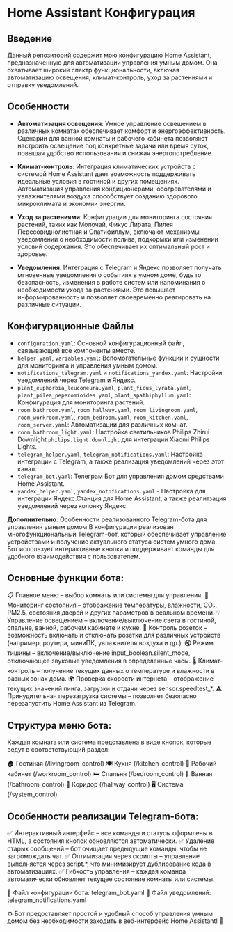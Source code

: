 # Home Assistant Конфигурация

## Введение

Данный репозиторий содержит мою конфигурацию Home Assistant, предназначенную для автоматизации управления умным домом. Она охватывает широкий спектр функциональности, включая автоматизацию освещения, климат-контроль, уход за растениями и отправку уведомлений.

## Особенности

- **Автоматизация освещения**: Умное управление освещением в различных комнатах обеспечивает комфорт и энергоэффективность. Сценарии для ванной комнаты и рабочего кабинета позволяют настроить освещение под конкретные задачи или время суток, повышая удобство использования и снижая энергопотребление.
  
- **Климат-контроль**: Интеграция климатических устройств с системой Home Assistant дает возможность поддерживать идеальные условия в гостиной и других помещениях. Автоматизация управления кондиционерами, обогревателями и увлажнителями воздуха способствует созданию здорового микроклимата и экономии энергии.

- **Уход за растениями**: Конфигурации для мониторинга состояния растений, таких как Молочай, Фикус Лирата, Пилея Пересовиднолистная и Спатифиллум, включают механизмы уведомлений о необходимости полива, подкормки или изменении условий содержания. Это обеспечивает их оптимальный рост и здоровье.

- **Уведомления**: Интеграция с Telegram и Яндекс позволяет получать мгновенные уведомления о событиях в умном доме, будь то безопасность, изменения в работе систем или напоминания о необходимости ухода за растениями. Это повышает информированность и позволяет своевременно реагировать на различные ситуации.

## Конфигурационные Файлы

- `configuration.yaml`: Основной конфигурационный файл, связывающий все компоненты вместе.
- `helper.yaml`, `variables.yaml`: Вспомогательные функции и сущности для мониторинга и управления умным домом.
- `notifications_telegram.yaml` и `notifications_yandex.yaml`: Настройки уведомлений через Telegram и Яндекс.
- `plant_euphorbia_leuconeura.yaml`, `plant_ficus_lyrata.yaml`, `plant_pilea_peperomioides.yaml`, `plant_spathiphyllum.yaml`: Конфигурация для мониторинга растений.
- `room_bathroom.yaml`, `room_hallway.yaml`, `room_livingroom.yaml`, `room_workroom.yaml`, `room_bedroom.yaml`, `room_kitchen.yaml`, `room_server.yaml`: Автоматизации для различных комнат.
- `room_bathroom_light.yaml`: Настройка светильников Philips Zhirui Downlight `philips.light.downlight` для интеграции Xiaomi Philips Lights.
- `telegram_helper.yaml`, `telegram_notifications.yaml`: Настройка интеграции с Telegram, а также реализация уведомлений через этот канал.
- `telegram_bot.yaml`: Телеграм Бот для управления домом средствами Home Assistant.
- `yandex_helper.yaml`, `yandex_notofications.yaml` - Настройка для интеграции Яндекс.Станция для Home Assistant, а также реалитзация уведомлений через колонку Яндекс.


**Дополнительно**: Особенности реализованного Telegram-бота для управления умным домом
В конфигурации реализован многофункциональный Telegram-бот, который обеспечивает управление устройствами и получение актуального статуса систем умного дома. Бот использует интерактивные кнопки и поддерживает команды для удобного взаимодействия с пользователем.

## Основные функции бота:
📋 Главное меню – выбор комнаты или системы для управления.
🔄 Мониторинг состояния – отображение температуры, влажности, CO₂, PM2.5, состояния дверей и других параметров в реальном времени.
💡 Управление освещением – включение/выключение света в гостиной, спальне, ванной, рабочем кабинете и кухне.
🔌 Контроль розеток – возможность включать и отключать розетки для различных устройств (например, роутера, миниПК, увлажнителя воздуха и др.).
🔇 Режим тишины – включение/выключение input_boolean.silent_mode, отключающее звуковые уведомления в определенные часы.
🌡 Климат-контроль – получение текущих данных о температуре и влажности в разных зонах дома.
🌍 Проверка скорости интернета – отображение текущих значений пинга, загрузки и отдачи через sensor.speedtest_*.
⚠️ Принудительная перезагрузка системы – позволяет безопасно перезапустить Home Assistant из Telegram.

## Структура меню бота:
Каждая комната или система представлена в виде кнопок, которые ведут в соответствующий раздел:

🏠 Гостиная (/livingroom_control)
🍽 Кухня (/kitchen_control)
🏢 Рабочий кабинет (/workroom_control)
🛏 Спальня (/bedroom_control)
🛁 Ванная (/bathroom_control)
🚪 Коридор (/hallway_control)
🖥 Система (/system_control)

## Особенности реализации Telegram-бота:
✅ Интерактивный интерфейс – все команды и статусы оформлены в HTML, а состояния кнопок обновляются автоматически.
✅ Удаление старых сообщений – бот очищает предыдущие команды, чтобы не загромождать чат.
✅ Оптимизация через скрипты – управление выполняется через script.*, что минимизирует дублирование кода в автоматизациях.
✅ Гибкость управления – каждая команда автоматически обновляет текущее состояние комнаты или системы.

📌 Файл конфигурации бота: telegram_bot.yaml
📌 Файл уведомлений: telegram_notifications.yaml

⚙️ Бот предоставляет простой и удобный способ управления умным домом без необходимости заходить в веб-интерфейс Home Assistant! 🚀